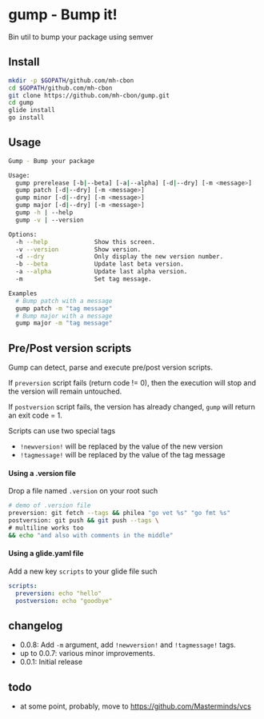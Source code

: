 # gump - Bump it!

Bin util to bump your package using semver

## Install

```sh
mkdir -p $GOPATH/github.com/mh-cbon
cd $GOPATH/github.com/mh-cbon
git clone https://github.com/mh-cbon/gump.git
cd gump
glide install
go install
```

## Usage

```sh
Gump - Bump your package

Usage:
  gump prerelease [-b|--beta] [-a|--alpha] [-d|--dry] [-m <message>]
  gump patch [-d|--dry] [-m <message>]
  gump minor [-d|--dry] [-m <message>]
  gump major [-d|--dry] [-m <message>]
  gump -h | --help
  gump -v | --version

Options:
  -h --help             Show this screen.
  -v --version          Show version.
  -d --dry              Only display the new version number.
  -b --beta             Update last beta version.
  -a --alpha            Update last alpha version.
  -m                    Set tag message.

Examples
  # Bump patch with a message
  gump patch -m "tag message"
  # Bump major with a message
  gump major -m "tag message"
```

## Pre/Post version scripts

Gump can detect, parse and execute pre/post version scripts.

If `preversion` script fails (return code != 0), then the execution will stop and the version will remain untouched.

If `postversion` script fails, the version has already changed, `gump` will return an exit code = 1.

Scripts can use two special tags
- `!newversion!` will be replaced by the value of the new version
- `!tagmessage!` will be replaced by the value of the tag message

#### Using a .version file

Drop a file named `.version` on your root such

```sh
# demo of .version file
preversion: git fetch --tags && philea "go vet %s" "go fmt %s"
postversion: git push && git push --tags \
# multiline works too
&& echo "and also with comments in the middle"
```

#### Using a glide.yaml file

Add a new key `scripts` to your glide file such

```yml
scripts:
  preversion: echo "hello"
  postversion: echo "goodbye"
```

## changelog

- 0.0.8: Add `-m` argument, add `!newversion!` and `!tagmessage!` tags.
- up to 0.0.7: various minor improvements.
- 0.0.1: Initial release

## todo

- at some point, probably, move to https://github.com/Masterminds/vcs

